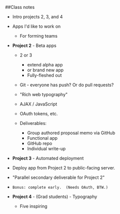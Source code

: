 ##Class notes

* Intro projects 2, 3, and 4


* Apps I'd like to work on
  * For forming teams


* **Project 2** - Beta apps
  * 2 or 3
    * extend alpha app
    * or brand new app
    * Fully-fleshed out
  * Git - everyone has push? Or do pull requests?
  * "Rich web typography"
  * AJAX / JavaScript
  * OAuth tokens, etc.

  * Deliverables: 
    * Group authored proposal memo via GitHub
    * Functional app
    * GitHub repo 
    * Individual write-up

* **Project 3** - Automated deployment
*   Deploy app from Project 2 to public-facing server.
*   "Parallel secondary deliverable for Project 2"
*     Bonus: complete early.  (Needs OAuth, BTW.)

* **Project 4** - (Grad students) - Typography
  * Five inspiring 

